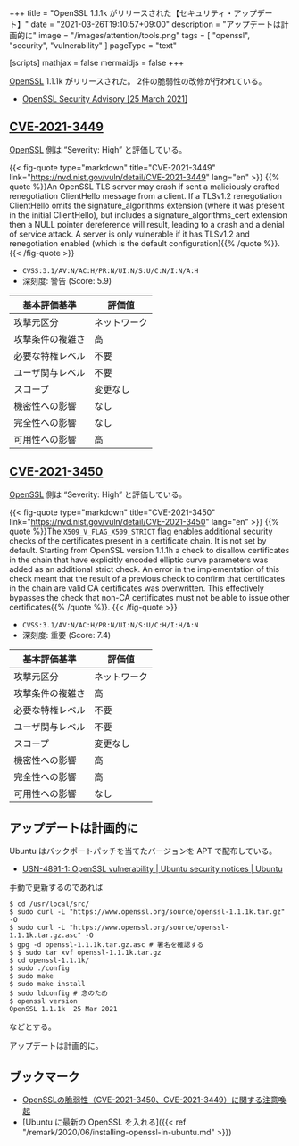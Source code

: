 +++
title = "OpenSSL 1.1.1k がリリースされた【セキュリティ・アップデート】"
date =  "2021-03-26T19:10:57+09:00"
description = "アップデートは計画的に"
image = "/images/attention/tools.png"
tags  = [ "openssl", "security", "vulnerability" ]
pageType = "text"

[scripts]
  mathjax = false
  mermaidjs = false
+++

[OpenSSL] 1.1.1k がリリースされた。
2件の脆弱性の改修が行われている。

- [OpenSSL Security Advisory [25 March 2021]](https://www.openssl.org/news/secadv/20210325.txt)

## [CVE-2021-3449]

[OpenSSL] 側は “Severity: High” と評価している。

{{< fig-quote type="markdown" title="CVE-2021-3449" link="https://nvd.nist.gov/vuln/detail/CVE-2021-3449" lang="en" >}}
{{% quote %}}An OpenSSL TLS server may crash if sent a maliciously crafted renegotiation ClientHello message from a client. If a TLSv1.2 renegotiation ClientHello omits the signature_algorithms extension (where it was present in the initial ClientHello), but includes a signature_algorithms_cert extension then a NULL pointer dereference will result, leading to a crash and a denial of service attack. A server is only vulnerable if it has TLSv1.2 and renegotiation enabled (which is the default configuration){{% /quote %}}.
{{< /fig-quote >}}

- `CVSS:3.1/AV:N/AC:H/PR:N/UI:N/S:U/C:N/I:N/A:H`
- 深刻度: 警告 (Score: 5.9)

| 基本評価基準 | 評価値 |
|--------|-------|
| 攻撃元区分 | ネットワーク |
| 攻撃条件の複雑さ | 高 |
| 必要な特権レベル | 不要 |
| ユーザ関与レベル | 不要 |
| スコープ | 変更なし |
| 機密性への影響 | なし |
| 完全性への影響 | なし |
| 可用性への影響 | 高 |

## [CVE-2021-3450]

[OpenSSL] 側は “Severity: High” と評価している。

{{< fig-quote type="markdown" title="CVE-2021-3450" link="https://nvd.nist.gov/vuln/detail/CVE-2021-3450" lang="en" >}}
{{% quote %}}The `X509_V_FLAG_X509_STRICT` flag enables additional security checks of the certificates present in a certificate chain. It is not set by default. Starting from OpenSSL version 1.1.1h a check to disallow certificates in the chain that have explicitly encoded elliptic curve parameters was added as an additional strict check. An error in the implementation of this check meant that the result of a previous check to confirm that certificates in the chain are valid CA certificates was overwritten. This effectively bypasses the check that non-CA certificates must not be able to issue other certificates{{% /quote %}}.
{{< /fig-quote >}}

- `CVSS:3.1/AV:N/AC:H/PR:N/UI:N/S:U/C:H/I:H/A:N`
- 深刻度: 重要 (Score: 7.4)

| 基本評価基準 | 評価値 |
|--------|-------|
| 攻撃元区分 | ネットワーク |
| 攻撃条件の複雑さ | 高 |
| 必要な特権レベル | 不要 |
| ユーザ関与レベル | 不要 |
| スコープ | 変更なし |
| 機密性への影響 | 高 |
| 完全性への影響 | 高 |
| 可用性への影響 | なし |

## アップデートは計画的に

Ubuntu はバックポートパッチを当てたバージョンを APT で配布している。

- [USN-4891-1: OpenSSL vulnerability | Ubuntu security notices | Ubuntu](https://ubuntu.com/security/notices/USN-4891-1)

手動で更新するのであれば

```text
$ cd /usr/local/src/
$ sudo curl -L "https://www.openssl.org/source/openssl-1.1.1k.tar.gz" -O
$ sudo curl -L "https://www.openssl.org/source/openssl-1.1.1k.tar.gz.asc" -O
$ gpg -d openssl-1.1.1k.tar.gz.asc # 署名を確認する
$ $ sudo tar xvf openssl-1.1.1k.tar.gz
$ cd openssl-1.1.1k/
$ sudo ./config
$ sudo make
$ sudo make install
$ sudo ldconfig # 念のため
$ openssl version
OpenSSL 1.1.1k  25 Mar 2021
```

などとする。

アップデートは計画的に。

## ブックマーク

- [OpenSSLの脆弱性（CVE-2021-3450、CVE-2021-3449）に関する注意喚起](https://www.jpcert.or.jp/at/2021/at210015.html)
- [Ubuntu に最新の OpenSSL を入れる]({{< ref "/remark/2020/06/installing-openssl-in-ubuntu.md" >}})

[Ubuntu]: https://www.ubuntu.com/ "The leading operating system for PCs, IoT devices, servers and the cloud | Ubuntu"
[OpenSSL]: https://www.openssl.org/
[CVE-2021-3449]: https://nvd.nist.gov/vuln/detail/CVE-2021-3449
[CVE-2021-3450]: https://nvd.nist.gov/vuln/detail/CVE-2021-3450
<!-- eof -->
